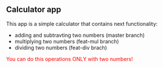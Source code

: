 ## Calculator app

This app is a simple calculator that contains next functionality:
- adding and subtravting two numbers (master branch)
- multiplying two numbers (feat-mul branch)
- dividing two numbers (feat-div brach)

<span style="color: red;">You can do this operations ONLY with two numbers!</span>
